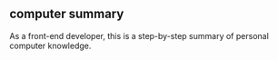 ## computer summary

As a front-end developer, this is a step-by-step summary of personal computer knowledge.
